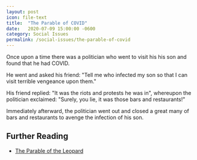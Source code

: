 ```yaml
---
layout: post
icon: file-text
title:  "The Parable of COVID"
date:   2020-07-09 15:00:00 -0600
category: Social Issues
permalink: /social-issues/the-parable-of-covid
---
```


Once upon a time there was a politician who went to visit his his son and
found that he had COVID.

He went and asked his friend: "Tell me who infected my son so that I can
visit terrible vengeance upon them."

His friend replied: "It was the riots and protests he was in", whereupon
the politician exclaimed: "Surely, you lie, it was those bars and restaurants!"

Immediately afterward, the politician went out and closed a great many of
bars and restaurants to avenge the infection of his son.

## Further Reading

- [The Parable of the Leopard](https://www.google.com/books/edition/_/rK4mDAAAQBAJ?hl=en&gbpv=1&bsq=%22In%20the%20Ethiopian%20highlands%22)

